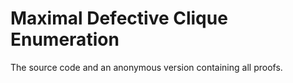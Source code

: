 # Maximal Defective Clique Enumeration
The source code and an anonymous version containing all proofs.
